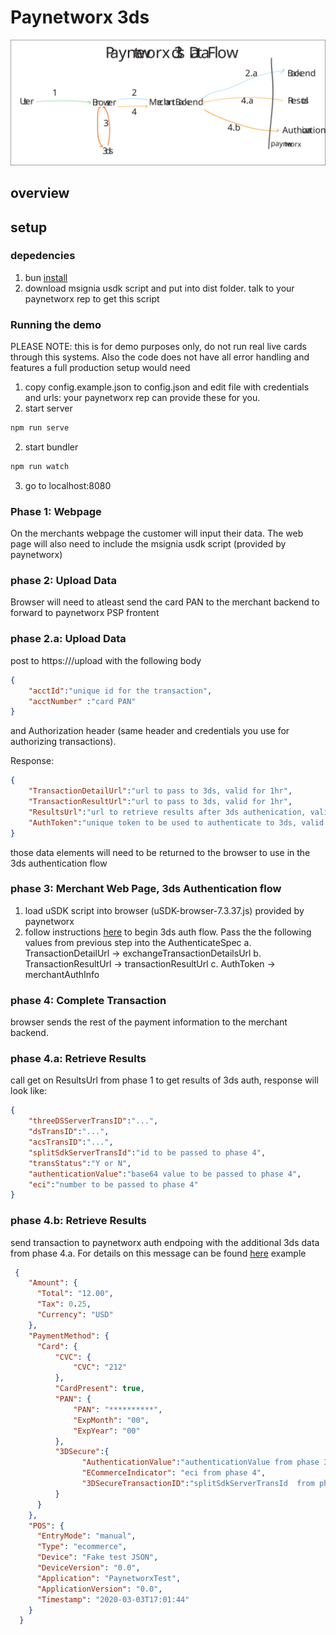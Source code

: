 # Paynetworx 3ds 
![diagram](./static/3ds-flow.svg)

##  overview

## setup

### depedencies
1. bun [install](https://bun.sh/docs/installation)
2. download msignia usdk script and put into dist folder. talk to your paynetworx rep to get this script

### Running the demo
PLEASE NOTE: this is for demo purposes only, do not run real live cards through this systems. Also the code does not have all error handling and features a full production setup would need
1. copy config.example.json to config.json and edit file with credentials and urls: your paynetworx rep can provide these for you. 
1. start server
```bash
npm run serve
```
2. start bundler
```bash
npm run watch
```
3. go to localhost:8080

### Phase 1: Webpage
On the merchants webpage the customer will input their data. The  web page will also need to include the msignia usdk script (provided by paynetworx)

### phase 2: Upload Data
Browser will need to atleast send the card PAN to the merchant backend to forward to paynetworx PSP frontent

### phase 2.a: Upload Data
post to https://<paynetworx psp fronent>/upload with the following body
```json
{
    "acctId":"unique id for the transaction",
    "acctNumber" :"card PAN"
}
```
and Authorization header (same header and credentials you use for authorizing transactions).

Response: 

```json
{
    "TransactionDetailUrl":"url to pass to 3ds, valid for 1hr",
    "TransactionResultUrl":"url to pass to 3ds, valid for 1hr",
    "ResultsUrl":"url to retrieve results after 3ds authenication, valid for 1hr",
    "AuthToken":"unique token to be used to authenticate to 3ds, valid for 1hr"
}
```
those data  elements will need to be returned to the browser to use in the 3ds authentication flow


### phase 3: Merchant Web Page, 3ds Authentication flow
1. load uSDK script into browser (uSDK-browser-7.3.37.js) provided by paynetworx
2. follow instructions [here](https://docs.msignia.com/7.X/usdk-docs/the-flow#callout-1---the-authenticate-method) to begin 3ds auth flow. Pass the the following values from previous step into the AuthenticateSpec
    a. TransactionDetailUrl -> exchangeTransactionDetailsUrl
    b. TransactionResultUrl -> transactionResultUrl
    c. AuthToken -> merchantAuthInfo

### phase 4: Complete Transaction
browser sends the  rest of the payment information to the merchant backend.

### phase 4.a: Retrieve Results
call get on ResultsUrl from phase 1 to get results of 3ds auth, response will look like:

```json
{ 
    "threeDSServerTransID":"...",
    "dsTransID":"...",
    "acsTransID":"...",
    "splitSdkServerTransId":"id to be passed to phase 4",
    "transStatus":"Y or N",
    "authenticationValue":"base64 value to be passed to phase 4",
    "eci":"number to be passed to phase 4"
}
```


### phase 4.b: Retrieve Results
send transaction to paynetworx auth endpoing with the additional 3ds data from phase 4.a. For details on this message can be found [here](https://payment-api-docs.paynetworx.com/) example
 
```json
 {
    "Amount": {
      "Total": "12.00",
      "Tax": 0.25,
      "Currency": "USD"
    },
    "PaymentMethod": {
      "Card": {
          "CVC": {
              "CVC": "212"
          },
          "CardPresent": true,
          "PAN": {
              "PAN": "**********",
              "ExpMonth": "00",
              "ExpYear": "00"
          },
          "3DSecure":{
                "AuthenticationValue":"authenticationValue from phase 3",
                "ECommerceIndicator": "eci from phase 4",
                "3DSecureTransactionID":"splitSdkServerTransId  from phase 3"
          }
      }
    },
    "POS": {
      "EntryMode": "manual",
      "Type": "ecommerce",
      "Device": "Fake test JSON",
      "DeviceVersion": "0.0",
      "Application": "PaynetworxTest",
      "ApplicationVersion": "0.0",
      "Timestamp": "2020-03-03T17:01:44"
    }
  }
```


